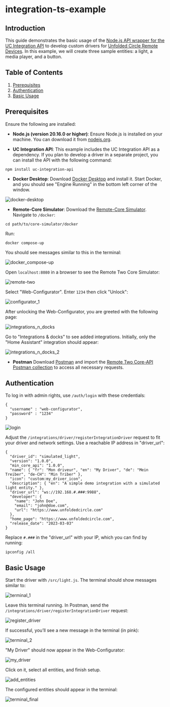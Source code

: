 # integration-ts-example

## Introduction

This guide demonstrates the basic usage of the [Node.js API wrapper for the UC Integration API](https://github.com/unfoldedcircle/integration-node-library) to develop custom drivers for [Unfolded Circle Remote Devices](https://www.unfoldedcircle.com). In this example, we will create three sample entities: a light, a media player, and a button.

## Table of Contents
1. [Prerequisites](#prerequisites)
2. [Authentication](#authentication)
3. [Basic Usage](#basic-usage)

## Prerequisites

Ensure the following are installed:

- **Node.js (version 20.16.0 or higher)**: Ensure Node.js is installed on your machine. You can download it from [nodejs.org](https://nodejs.org/).

- **UC Integration API**: This example includes the UC Integration API as a dependency. If you plan to develop a driver in a separate project,
you can install the API with the following command:

```
npm install uc-integration-api
```

- **Docker Desktop**: Download [Docker Desktop](https://www.docker.com/products/docker-desktop) and install it. Start Docker, and you should see "Engine Running" in the bottom left
corner of the window.

![docker-desktop](https://github.com/user-attachments/assets/e7d8ecb6-dfc4-47f8-8a75-f0d6f7d22484)

- **Remote-Core Simulator**: Download the [Remote-Core Simulator](https://github.com/unfoldedcircle/core-simulator). Navigate to `/docker`:

```
cd path/to/core-simulator/docker
```

Run:

```
docker compose-up
```

You should see messages similar to this in the terminal:

![docker_compose-up](https://github.com/user-attachments/assets/5e3dc24f-dbe2-4347-bd57-ab78e23bc50b)


Open `localhost:8080` in a browser to see the Remote Two Core Simulator:

![remote-two](https://github.com/user-attachments/assets/c433a11f-7f23-4e55-963e-1f10f28808dd)

Select "Web-Configurator". Enter `1234` then click "Unlock":

![configurator_1](https://github.com/user-attachments/assets/710e90fc-8ade-4b89-804e-2810167986ee)

After unlocking the Web-Configurator, you are greeted with the following page:

![integrations_n_docks](https://github.com/user-attachments/assets/be867bcd-2736-4c08-a4a3-b12d53cfbb8c)

Go to "Integrations & docks" to see added integrations. Initially, only the "Home Assistant" integration should appear:

![integrations_n_docks_2](https://github.com/user-attachments/assets/efa91927-9b14-41c0-9086-6526380adb0a)

- **Postman** Download [Postman](https://www.postman.com) and import the [Remote Two Core-API Postman collection](https://github.com/unfoldedcircle/core-api/blob/main/core-api/rest/remote-core_rest-api.postman_collection.json) to access all necessary requests. 

## Authentication
To log in with admin rights, use `/auth/login` with these credentials:

```
{
  "username" : "web-configurator", 
  "password" : "1234"
}
```

![login](https://github.com/user-attachments/assets/33e97187-8a28-4286-b6c3-d8c5afd793bd)


Adjust the `/integrations/driver/registerIntegrationDriver` request to fit your driver and network settings. Use a reachable IP address in "driver_url":

```
{
  "driver_id": "simulated_light",
  "version": "1.0.0",
  "min_core_api": "1.0.0",
  "name": { "fr": "Mon driveur", "en": "My Driver", "de": "Mein Treiber", "de-CH": "Min Triber" },
  "icon": "custom:my_driver_icon",
  "description": { "en": "A simple demo integration with a simulated light entity." },
  "driver_url": "ws://192.168.#.###:9988",
  "developer": {
    "name": "John Doe",
    "email": "john@doe.com",
    "url": "https://www.unfoldedcircle.com"
  },
  "home_page": "https://www.unfoldedcircle.com",
  "release_date": "2023-03-03"
}
```

Replace `#.###` in the "driver_url" with your IP, which you can find by running:

```
ipconfig /all
```

## Basic Usage

Start the driver with `/src/light.js`. The terminal should show messages similar to:

![terminal_1](https://github.com/user-attachments/assets/bd43948f-1b98-4131-adfc-d97e4b37ea03)


Leave this terminal running. In Postman, send the `/integrations/driver/registerIntegrationDriver` request:

![register_driver](https://github.com/user-attachments/assets/de75dba2-c1a9-4bb5-a8b0-4264319738f8)

If successful, you’ll see a new message in the terminal (in pink): 

![terminal_2](https://github.com/user-attachments/assets/c6ab58d7-d422-47c4-8307-e3df02f9a998)


"My Driver" should now appear in the Web-Configurator:

![my_driver](https://github.com/user-attachments/assets/c6d291df-4dd3-439c-be9a-becefaab8d41)


Click on it, select all entities, and finish setup.

![add_entities](https://github.com/user-attachments/assets/4e62819d-7fe1-47ad-86e5-9bfa534b30af)


The configured entities should appear in the terminal:

![terminal_final](https://github.com/user-attachments/assets/f11fb73a-eb0f-4164-a4d5-08a353e16024)

